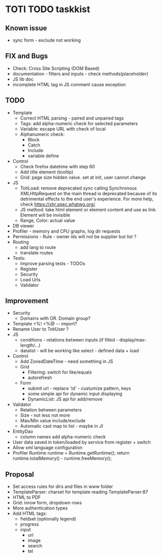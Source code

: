 # TOTI TODO taskkist

## Known issue

* sync form - exclude not working

## FIX and Bugs

* Check: Cross Site Scripting (DOM Based)
* documentation - filters and inputs - check methods(placeholder)
* JS lib doc
* incomplete HTML tag in JS comment cause exception

## TODO

* Template
	* Correct HTML parsing - paired and unpaired tags
	* Tags: add alpha-numeric check for selected parameters
	* Variable: escape URL with check of local
	* Alphanumeric check:
		* Block
		* Catch
		* Include
		* variable define
* Control
	* Check firefox datetime with step 60
	* Add title element (tooltip)
	* Grid: page size hidden value. set at init, user cannot change
* JS
	* TotiLoad: remove deprecated sync calling Synchronous XMLHttpRequest on the main thread is deprecated because of its detrimental effects to the end user's experience. For more help, check https://xhr.spec.whatwg.org/.
	* JS method: take html element or element content and use as link. Element will be invisible
	* Range, Color: actual value
* DB viewer
* Profiler - memory and CPU graphs, log dir requests
* Permissions - Rule - owner ids will not be supplier but list ?
* Routing
	* add lang to route
	* translate routes
* Tests:
	* Improve parsing tests - TODOs
	* Register
	* Security
	* Load Urls
	* Validator

## Improvement

* Security
	* Domains with OR. Domain group?
* Template <%!  <%@  -- import?
* Rename User to TotiUser ?
* JS
	* conditions - relations between inputs (if filled - display/max-length/...)
	* datalist - will be working like select - defined data + load
* Control
	* Add ZonedDateTIme - need something in JS
	* Grid
		* Filtering: switch for like/equals
		* autorefresh
	* Form
		* submit url - replace 'id' - custumize pattern, keys
		* some simple api for dynamic input displaying
		* DynamicList: JS api for add/remove
* Validator
	* Relation between parameters
	* Size - not less not more
	* Max/Min value include/exclude
	* Automatic cast map to list - maybe in JI
* EntityDao
	* column names add alpha-numeric check
* User data saved in token/loaded by service from register + switch
* Allow xml language configuration
* Profiler
		Runtime runtime = Runtime.getRuntime();
		return runtime.totalMemory() - runtime.freeMemory();

## Proposal

* Set access rules for dirs and files in www folder
* TemplateParser: charset for template reading TemplateParser:87
* HTML to PDF
* Grid: inrow form, dropdown rows
* More authentication types
* Add HTML tags:
	* fieldset (optionally legend)
	* progress
	* input
		* url
		* image
		* search
		* tel

